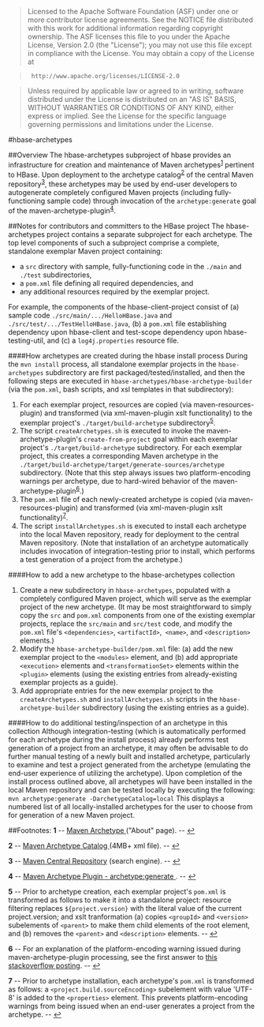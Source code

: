 > Licensed to the Apache Software Foundation (ASF) under one
or more contributor license agreements.  See the NOTICE file
distributed with this work for additional information
regarding copyright ownership.  The ASF licenses this file
 to you under the Apache License, Version 2.0 (the
"License"); you may not use this file except in compliance
with the License.  You may obtain a copy of the License at

>      http://www.apache.org/licenses/LICENSE-2.0

> Unless required by applicable law or agreed to in writing, software
distributed under the License is distributed on an "AS IS" BASIS,
WITHOUT WARRANTIES OR CONDITIONS OF ANY KIND, either express or implied.
See the License for the specific language governing permissions and
limitations under the License.

#hbase-archetypes

##Overview
The hbase-archetypes subproject of hbase provides an infrastructure for
creation and maintenance of Maven archetypes<sup id="a1">[1](#f1)</sup>
pertinent to HBase. Upon deployment to the archetype
catalog<sup id="a2">[2](#f2)</sup> of the central Maven
repository<sup id="a3">[3](#f3)</sup>, these archetypes may be used by
end-user developers to autogenerate completely configured Maven projects
(including fully-functioning sample code) through invocation of the
`archetype:generate` goal of the
maven-archetype-plugin<sup id="a4">[4](#f4)</sup>.

##Notes for contributors and committers to the HBase project
The hbase-archetypes project contains a separate subproject for each archetype.
The top level components of such a subproject comprise a complete, standalone
exemplar Maven project containing:

- a `src` directory with sample, fully-functioning code in the `./main` and
`./test` subdirectories,
- a `pom.xml` file defining all required dependencies, and
- any additional resources required by the exemplar project.

For example, the components of the hbase-client-project consist of (a) sample
code `./src/main/.../HelloHBase.java` and `./src/test/.../TestHelloHBase.java`,
(b) a `pom.xml` file establishing dependency upon hbase-client and test-scope
dependency upon hbase-testing-util, and (c) a `log4j.properties` resource file.

####How archetypes are created during the hbase install process
During the `mvn install` process, all standalone exemplar projects in the
`hbase-archetypes` subdirectory are first packaged/tested/installed, and then
the following steps are executed in `hbase-archetypes/hbase-archetype-builder`
(via the `pom.xml`, bash scripts, and xsl templates in that subdirectory):

1. For each exemplar project, resources are copied (via 
maven-resources-plugin) and transformed (via xml-maven-plugin xslt
functionality) to the exemplar project's `./target/build-archetype`
subdirectory<sup id="a5">[5](#f5)</sup>.
2. The script `createArchetypes.sh` is executed to invoke the
maven-archetype-plugin's `create-from-project` goal within each exemplar
project's `./target/build-archetype` subdirectory. For each exemplar
project, this creates a corresponding Maven archetype in the
`./target/build-archetype/target/generate-sources/archetype` subdirectory.
(Note that this step always issues two platform-encoding warnings per
archetype, due to hard-wired behavior of the
maven-archetype-plugin<sup id="a6">[6](#f6)</sup>.)
3. The `pom.xml` file of each newly-created archetype is copied (via
maven-resources-plugin) and transformed (via xml-maven-plugin xslt 
functionality)<sup id="a7">[7](#f7)</sup>.
4. The script `installArchetypes.sh` is executed to install each archetype
into the local Maven repository, ready for deployment to the central Maven
repository. (Note that installation of an archetype automatically includes
invocation of integration-testing prior to install, which performs a test
generation of a project from the archetype.)

####How to add a new archetype to the hbase-archetypes collection
1. Create a new subdirectory in `hbase-archetypes`, populated with a
completely configured Maven project, which will serve as the exemplar project
of the new archetype. (It may be most straightforward to simply copy the `src`
and `pom.xml` components from one of the existing exemplar projects, replace
the `src/main` and `src/test` code, and modify the `pom.xml` file's
`<dependencies>`, `<artifactId>`,` <name>`, and `<description>` elements.)
2. Modify the `hbase-archetype-builder/pom.xml` file: (a) add the new exemplar
project to the `<modules>` element, and (b) add appropriate `<execution>`
elements and `<transformationSet>` elements within the `<plugin>` elements
(using the existing entries from already-existing exemplar projects as a guide).
3. Add appropriate entries for the new exemplar project to the
`createArchetypes.sh` and `installArchetypes.sh` scripts in the
`hbase-archetype-builder` subdirectory (using the existing entries as a guide).

####How to do additional testing/inspection of an archetype in this collection
Although integration-testing (which is automatically performed for each
archetype during the install process) already performs test generation of a
project from an archetype, it may often be advisable to do further manual
testing of a newly built and installed archetype, particularly to examine and
test a project generated from the archetype (emulating the end-user experience
of utilizing the archetype). Upon completion of the install process outlined
above, all archetypes will have been installed in the local Maven repository
and can be tested locally by executing the following:
    `mvn archetype:generate -DarchetypeCatalog=local`
This displays a numbered list of all locally-installed archetypes for the user
to choose from for generation of a new Maven project.

##Footnotes:
<b id="f1">1</b> -- [Maven Archetype
](http://maven.apache.org/archetype/index.html) ("About" page).
-- [↩](#a1)

<b id="f2">2</b> -- [Maven Archetype Catalog
](http://repo1.maven.org/maven2/archetype-catalog.xml) (4MB+ xml file).
-- [↩](#a2)

<b id="f3">3</b> -- [Maven Central Repository](http://search.maven.org/)
(search engine).
-- [↩](#a3)

<b id="f4">4</b> -- [Maven Archetype Plugin - archetype:generate
](http://maven.apache.org/archetype/maven-archetype-plugin/generate-mojo.html).
-- [↩](#a4)

<b id="f5">5</b> -- Prior to archetype creation, each exemplar project's 
    `pom.xml` is transformed as follows to make it into a standalone project:
    resource filtering replaces `${project.version}` with the literal value of
    the current project.version; and xslt tranformation (a) copies `<groupId>`
    and `<version>` subelements of `<parent>` to make them child elements of the
    root element, and (b) removes the `<parent>` and `<description>` elements.
    -- [↩](#a5)

<b id="f6">6</b> -- For an explanation of the platform-encoding warning issued
    during maven-archetype-plugin processing, see the first answer to [this
    stackoverflow posting](http://stackoverflow.com/a/24161287/4112172).
    -- [↩](#a6)

<b id="f7">7</b> -- Prior to archetype installation, each archetype's `pom.xml`
    is transformed as follows: a `<project.build.sourceEncoding>` subelement
    with value 'UTF-8' is added to the `<properties>` element. This prevents
    platform-encoding warnings from being issued when an end-user generates
    a project from the archetype.
    -- [↩](#a7)
